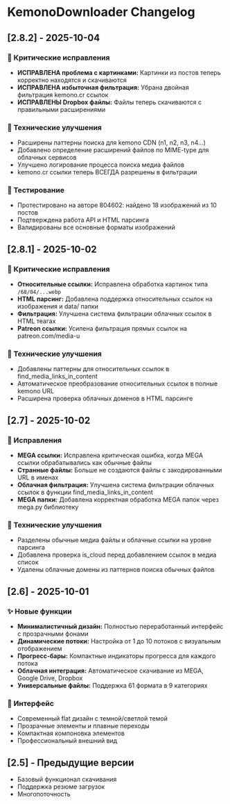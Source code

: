 # KemonoDownloader Changelog

## [2.8.2] - 2025-10-04
### 🐛 Критические исправления
- **ИСПРАВЛЕНА проблема с картинками:** Картинки из постов теперь корректно находятся и скачиваются
- **ИСПРАВЛЕНА избыточная фильтрация:** Убрана двойная фильтрация kemono.cr ссылок
- **ИСПРАВЛЕНЫ Dropbox файлы:** Файлы теперь скачиваются с правильными расширениями

### 🔧 Технические улучшения
- Расширены паттерны поиска для kemono CDN (n1, n2, n3, n4...)
- Добавлено определение расширений файлов по MIME-type для облачных сервисов
- Улучшено логирование процесса поиска медиа файлов
- kemono.cr ссылки теперь ВСЕГДА разрешены в фильтрации

### 🧪 Тестирование
- Протестировано на авторе 804602: найдено 18 изображений из 10 постов
- Подтверждена работа API и HTML парсинга
- Валидированы все основные форматы изображений

## [2.8.1] - 2025-10-02
### 🐛 Критические исправления
- **Относительные ссылки:** Исправлена обработка картинок типа `/68/04/...webp`
- **HTML парсинг:** Добавлена поддержка относительных ссылок на изображения и data/ папки
- **Фильтрация:** Улучшена система фильтрации облачных ссылок в HTML теагах
- **Patreon ссылки:** Усилена фильтрация прямых ссылок на patreon.com/media-u

### 🔧 Технические улучшения
- Добавлены паттерны для относительных ссылок в find_media_links_in_content
- Автоматическое преобразование относительных ссылок в полные kemono URL
- Расширена проверка облачных доменов в HTML парсинге

## [2.7] - 2025-10-02
### 🐛 Исправления
- **MEGA ссылки:** Исправлена критическая ошибка, когда MEGA ссылки обрабатывались как обычные файлы
- **Странные файлы:** Больше не создаются файлы с закодированными URL в именах
- **Облачная фильтрация:** Улучшена система фильтрации облачных ссылок в функции find_media_links_in_content
- **MEGA папки:** Добавлена корректная обработка MEGA папок через mega.py библиотеку

### 🔧 Технические улучшения
- Разделены обычные медиа файлы и облачные ссылки на уровне парсинга
- Добавлена проверка is_cloud перед добавлением ссылок в медиа список
- Удалены облачные домены из паттернов поиска обычных файлов

## [2.6] - 2025-10-01
### ✨ Новые функции
- **Минималистичный дизайн:** Полностью переработанный интерфейс с прозрачными фонами
- **Динамические потоки:** Настройка от 1 до 10 потоков с визуальным отображением
- **Прогресс-бары:** Компактные индикаторы прогресса для каждого потока
- **Облачная интеграция:** Автоматическое скачивание из MEGA, Google Drive, Dropbox
- **Универсальные файлы:** Поддержка 61 формата в 9 категориях

### 🎨 Интерфейс
- Современный flat дизайн с темной/светлой темой
- Прозрачные элементы и плавные переходы
- Компактная компоновка элементов
- Профессиональный внешний вид

## [2.5] - Предыдущие версии
- Базовый функционал скачивания
- Поддержка резюме загрузок
- Многопоточность